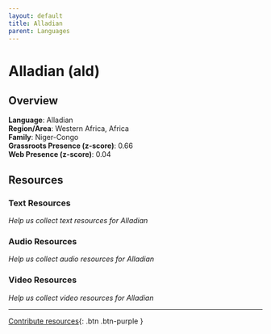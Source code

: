 ```yaml
---
layout: default
title: Alladian
parent: Languages
---
```


# Alladian (ald)

## Overview

**Language**: Alladian  
**Region/Area**: Western Africa, Africa  
**Family**: Niger-Congo  
**Grassroots Presence (z-score)**: 0.66  
**Web Presence (z-score)**: 0.04  

## Resources

### Text Resources
*Help us collect text resources for Alladian*

### Audio Resources
*Help us collect audio resources for Alladian*

### Video Resources
*Help us collect video resources for Alladian*

---

[Contribute resources](https://forms.office.com/e/1SfLJx3u1r){: .btn .btn-purple }

